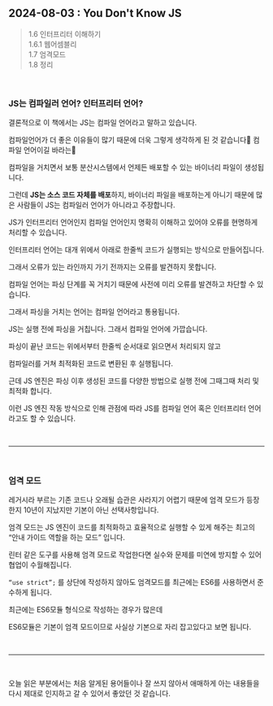## 2024-08-03 : You Don't Know JS

> 1.6 인터프리터 이해하기     
1.6.1 웹어셈블리      
1.7 엄격모드      
1.8 정리
> 

<br />

### JS는 컴파일러 언어? 인터프리터 언어?

결론적으로 이 책에서는 JS는 컴파일 언어라고 말하고 있습니다. 

컴파일언어가 더 좋은 이유들이 많기 때문에 더욱 그렇게 생각하게 된 것 같습니다🙂 컴파일 언어이길 바라는🙏

컴파일을 거치면서 보통 분산시스템에서 언제든 배포할 수 있는 바이너리 파일이 생성됩니다.

그런데 **JS는 소스 코드 자체를 배포**하지, 바이너리 파일을 배포하는게 아니기 때문에 많은 사람들이 JS는 컴파일러 언어가 아니라고 주장합니다. 

JS가 인터프리터 언어인지 컴파일 언어인지 명확히 이해하고 있어야 오류를 현명하게 처리할 수 있습니다.

인터프리터 언어는 대개 위에서 아래로 한줄씩 코드가 실행되는 방식으로 만들어집니다.

그래서 오류가 있는 라인까지 가기 전까지는 오류를 발견하지 못합니다. 

컴파일 언어는 파싱 단계를 꼭 거치기 때문에 사전에 미리 오류를 발견하고 차단할 수 있습니다.

그래서 파싱을 거치는 언어는 컴파일 언어라고 통용됩니다.

JS는 실행 전에 파싱을 거칩니다. 그래서 컴파일 언어에 가깝습니다.

파싱이 끝난 코드는 위에서부터 한줄씩 순서대로 읽으면서 처리되지 않고

컴파일러를 거쳐 최적화된 코드로 변환된 후 실행됩니다.

근데 JS 엔진은 파싱 이후 생성된 코드를 다양한 방법으로 실행 전에 그때그때 처리 및 최적화 합니다.

이런 JS 엔진 작동 방식으로 인해 관점에 따라 JS를 컴파일 언어 혹은 인터프리터 언어 라고도 할 수 있습니다.

<br />

---

<br />

### 엄격 모드

레거시라 부르는 기존 코드나 오래될 습관은 사라지기 어렵기 때문에 엄격 모드가 등장한지 10년이 지났지만 기본이 아닌 선택사항입니다.

엄격 모드는 JS 엔진이 코드를 최적화하고 효율적으로 실행할 수 있게 해주는 최고의 “안내 가이드 역할을 하는 모드” 입니다.

린터 같은 도구를 사용해 엄격 모드로 작업한다면 실수와 문제를 미연에 방지할 수 있어 협업이 수월해집니다.

`“use strict”;` 를 상단에 작성하지 않아도 엄격모드를 최근에는 ES6를 사용하면서 준수하게 됩니다.

최근에는 ES6모듈 형식으로 작성하는 경우가 많은데 

ES6모듈은 기본이 엄격 모드이므로 사실상 기본으로 자리 잡고있다고 보면 됩니다. 

<br />

---

<br />

오늘 읽은 부분에서는 처음 알게된 용어들이나 잘 쓰지 않아서 애매하게 아는 내용들을 다시 제대로 인지하고 갈 수 있어서 좋았던 것 같습니다.